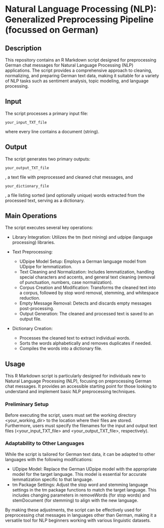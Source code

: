 # Natural Language Processing (NLP): Generalized Preprocessing Pipeline (focussed on German)

## Description

This repository contains an R Markdown script designed for preprocessing German chat messages for Natural Language Processing (NLP) applications. The script provides a comprehensive approach to cleaning, normalizing, and preparing German text data, making it suitable for a variety of NLP tasks such as sentiment analysis, topic modeling, and language processing.

## Input

The script processes a primary input file:

    your_input_TXT_file

where every line contains a document (string).

## Output

The script generates two primary outputs:

    your_output_TXT_file
    
, a text file with preprocessed and cleaned chat messages, and

    your_dictionary_file

, a file listing sorted (and optionally unique) words extracted from the processed text, serving as a dictionary.

## Main Operations

The script executes several key operations:

- Library Integration: Utilizes the tm (text mining) and udpipe (language processing) libraries.
- Text Preprocessing:
   - UDpipe Model Setup: Employs a German language model from UDpipe for lemmatization.
   - Text Cleaning and Normalization: Includes lemmatization, handling special characters and accents, and general text cleaning (removal of punctuation, numbers, case normalization).
   - Corpus Creation and Modification: Transforms the cleaned text into a corpus, followed by stop word removal, stemming, and whitespace reduction.
   - Empty Message Removal: Detects and discards empty messages post-processing.
   - Output Generation: The cleaned and processed text is saved to an output file.

- Dictionary Creation:
   - Processes the cleaned text to extract individual words.
   - Sorts the words alphabetically and removes duplicates if needed.
   - Compiles the words into a dictionary file.

## Usage

This R Markdown script is particularly designed for individuals new to Natural Language Processing (NLP), focusing on preprocessing German chat messages. It provides an accessible starting point for those looking to understand and implement basic NLP preprocessing techniques.

### Preliminary Setup

Before executing the script, users must set the working directory <your_working_dir> to the location where their files are stored. Furthermore, users must specify the filenames for the input and output text files (<your_input_TXT_file> and <your_output_TXT_file>, respectively).

### Adaptability to Other Languages

While the script is tailored for German text data, it can be adapted to other languages with the following modifications:

- UDpipe Model: Replace the German UDpipe model with the appropriate model for the target language. This model is essential for accurate lemmatization specific to that language.
- tm Package Settings: Adjust the stop word and stemming language settings in the tm package functions to match the target language. This includes changing parameters in removeWords (for stop words) and stemDocument (for stemming) to align with the new language.

By making these adjustments, the script can be effectively used for preprocessing chat messages in languages other than German, making it a versatile tool for NLP beginners working with various linguistic datasets.
